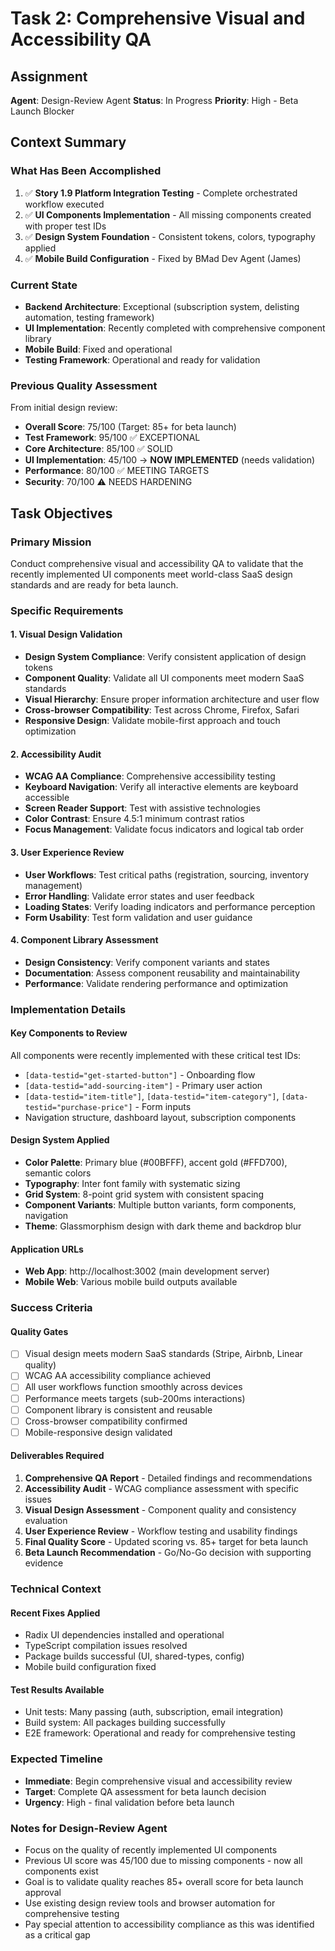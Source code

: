 # Task 2: Comprehensive Visual and Accessibility QA

## Assignment
**Agent**: Design-Review Agent
**Status**: In Progress
**Priority**: High - Beta Launch Blocker

## Context Summary

### What Has Been Accomplished
1. ✅ **Story 1.9 Platform Integration Testing** - Complete orchestrated workflow executed
2. ✅ **UI Components Implementation** - All missing components created with proper test IDs
3. ✅ **Design System Foundation** - Consistent tokens, colors, typography applied
4. ✅ **Mobile Build Configuration** - Fixed by BMad Dev Agent (James)

### Current State
- **Backend Architecture**: Exceptional (subscription system, delisting automation, testing framework)
- **UI Implementation**: Recently completed with comprehensive component library
- **Mobile Build**: Fixed and operational
- **Testing Framework**: Operational and ready for validation

### Previous Quality Assessment
From initial design review:
- **Overall Score**: 75/100 (Target: 85+ for beta launch)
- **Test Framework**: 95/100 ✅ EXCEPTIONAL
- **Core Architecture**: 85/100 ✅ SOLID
- **UI Implementation**: 45/100 → **NOW IMPLEMENTED** (needs validation)
- **Performance**: 80/100 ✅ MEETING TARGETS
- **Security**: 70/100 ⚠️ NEEDS HARDENING

## Task Objectives

### Primary Mission
Conduct comprehensive visual and accessibility QA to validate that the recently implemented UI components meet world-class SaaS design standards and are ready for beta launch.

### Specific Requirements

#### 1. Visual Design Validation
- **Design System Compliance**: Verify consistent application of design tokens
- **Component Quality**: Validate all UI components meet modern SaaS standards
- **Visual Hierarchy**: Ensure proper information architecture and user flow
- **Cross-browser Compatibility**: Test across Chrome, Firefox, Safari
- **Responsive Design**: Validate mobile-first approach and touch optimization

#### 2. Accessibility Audit
- **WCAG AA Compliance**: Comprehensive accessibility testing
- **Keyboard Navigation**: Verify all interactive elements are keyboard accessible
- **Screen Reader Support**: Test with assistive technologies
- **Color Contrast**: Ensure 4.5:1 minimum contrast ratios
- **Focus Management**: Validate focus indicators and logical tab order

#### 3. User Experience Review
- **User Workflows**: Test critical paths (registration, sourcing, inventory management)
- **Error Handling**: Validate error states and user feedback
- **Loading States**: Verify loading indicators and performance perception
- **Form Usability**: Test form validation and user guidance

#### 4. Component Library Assessment
- **Design Consistency**: Verify component variants and states
- **Documentation**: Assess component reusability and maintainability
- **Performance**: Validate rendering performance and optimization

### Implementation Details

#### Key Components to Review
All components were recently implemented with these critical test IDs:
- `[data-testid="get-started-button"]` - Onboarding flow
- `[data-testid="add-sourcing-item"]` - Primary user action
- `[data-testid="item-title"]`, `[data-testid="item-category"]`, `[data-testid="purchase-price"]` - Form inputs
- Navigation structure, dashboard layout, subscription components

#### Design System Applied
- **Color Palette**: Primary blue (#00BFFF), accent gold (#FFD700), semantic colors
- **Typography**: Inter font family with systematic sizing
- **Grid System**: 8-point grid system with consistent spacing
- **Component Variants**: Multiple button variants, form components, navigation
- **Theme**: Glassmorphism design with dark theme and backdrop blur

#### Application URLs
- **Web App**: http://localhost:3002 (main development server)
- **Mobile Web**: Various mobile build outputs available

### Success Criteria

#### Quality Gates
- [ ] Visual design meets modern SaaS standards (Stripe, Airbnb, Linear quality)
- [ ] WCAG AA accessibility compliance achieved
- [ ] All user workflows function smoothly across devices
- [ ] Performance meets targets (sub-200ms interactions)
- [ ] Component library is consistent and reusable
- [ ] Cross-browser compatibility confirmed
- [ ] Mobile-responsive design validated

#### Deliverables Required
1. **Comprehensive QA Report** - Detailed findings and recommendations
2. **Accessibility Audit** - WCAG compliance assessment with specific issues
3. **Visual Design Assessment** - Component quality and consistency evaluation
4. **User Experience Review** - Workflow testing and usability findings
5. **Final Quality Score** - Updated scoring vs. 85+ target for beta launch
6. **Beta Launch Recommendation** - Go/No-Go decision with supporting evidence

### Technical Context

#### Recent Fixes Applied
- Radix UI dependencies installed and operational
- TypeScript compilation issues resolved
- Package builds successful (UI, shared-types, config)
- Mobile build configuration fixed

#### Test Results Available
- Unit tests: Many passing (auth, subscription, email integration)
- Build system: All packages building successfully
- E2E framework: Operational and ready for comprehensive testing

### Expected Timeline
- **Immediate**: Begin comprehensive visual and accessibility review
- **Target**: Complete QA assessment for beta launch decision
- **Urgency**: High - final validation before beta launch

### Notes for Design-Review Agent
- Focus on the quality of recently implemented UI components
- Previous UI score was 45/100 due to missing components - now all components exist
- Goal is to validate quality reaches 85+ overall score for beta launch approval
- Use existing design review tools and browser automation for comprehensive testing
- Pay special attention to accessibility compliance as this was identified as a critical gap